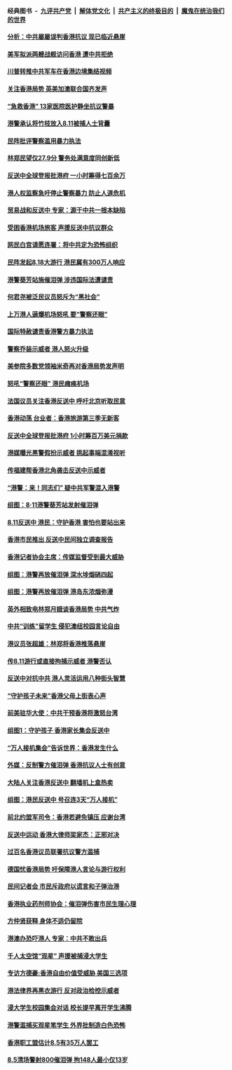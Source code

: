 ####  经典图书 &nbsp;-&nbsp; [九评共产党](../../../../9ping.md?t=08142148/blob/master/README.md?t=08142148) &nbsp;|&nbsp; [解体党文化](../../../../jtdwh.md?t=08142148/blob/master/README.md?t=08142148)  &nbsp;|&nbsp; [共产主义的终极目的](../../../../gczydzjmd.md?t=08142148/blob/master/README.md?t=08142148) &nbsp;|&nbsp; [魔鬼在统治我们的世界](../../../../mgztzwmdsj.md?t=08142148/blob/master/README.md?t=08142148) 

#### [分析：中共屡屡误判香港抗议 现已临近悬崖](../pages/nsc415/n11453426.md?t=08142148) 

#### [美军拟派两艘战舰访问香港 遭中共拒绝](../pages/nsc415/n11452443.md?t=08142148) 

#### [川普转推中共军车在香港边境集结视频](../pages/nsc415/n11452054.md?t=08142148) 

#### [关注香港局势 英美加澳联合国齐发声](../pages/nsc415/n11451528.md?t=08142148) 

#### [“急救香港” 13家医院医护静坐抗议警暴](../pages/nsc415/n11451507.md?t=08142148) 

#### [港警承认将竹枝放入8.11被捕人士背囊](../pages/nsc415/n11451712.md?t=08142148) 

#### [民阵批评警察滥用暴力执法](../pages/nsc415/n11451683.md?t=08142148) 

#### [林郑民望仅27.9分 警务处满意度同创新低](../pages/nsc415/n11451674.md?t=08142148) 

#### [反送中全球登报批港府 一小时筹得七百余万](../pages/nsc415/n11451554.md?t=08142148) 

#### [港人权监察急吁停止警察暴力 防止人道危机](../pages/nsc415/n11451506.md?t=08142148) 

#### [贸易战和反送中 专家：源于中共一根本缺陷](../pages/nsc415/n11451292.md?t=08142148) 

#### [受困香港机场旅客 声援反送中抗议群众](../pages/nsc415/n11450782.md?t=08142148) 

#### [网民白宫请愿连署：将中共定为恐怖组织](../pages/nsc415/n11449390.md?t=08142148) 

#### [民阵发起8.18大游行 港民冀有300万人响应](../pages/nsc415/n11449939.md?t=08142148) 

#### [港警葵芳站施催泪弹 涉违国际法遭谴责](../pages/nsc415/n11449256.md?t=08142148) 

#### [何君尧被泛民议员怒斥为“黑社会”](../pages/nsc415/n11449239.md?t=08142148) 

#### [上万港人逼爆机场怒吼 要“警察还眼”](../pages/nsc415/n11449186.md?t=08142148) 

#### [国际特赦谴责香港警方暴力执法](../pages/nsc415/n11449160.md?t=08142148) 

#### [警察乔装示威者 港人怒火升级](../pages/nsc415/n11448879.md?t=08142148) 

#### [美参院多数党领袖米奇再对香港局势发声明](../pages/nsc415/n11448675.md?t=08142148) 

#### [怒吼“警察还眼”  港民瘫痪机场](../pages/nsc415/n11448309.md?t=08142148) 

#### [法国议员关注香港反送中 呼吁北京听取民意](../pages/nsc415/n11447901.md?t=08142148) 

#### [香港动荡 台业者：香港旅游第三季无新客](../pages/nsc415/n11447672.md?t=08142148) 

#### [反送中全球登报批港府 1小时筹百万美元捐款](../pages/nsc415/n11447491.md?t=08142148) 

#### [港媒曝光黑警假扮示威者 挑起事端混淆视听](../pages/nsc415/n11447494.md?t=08142148) 

#### [传福建帮香港北角袭击反送中示威者](../pages/nsc415/n11447100.md?t=08142148) 

#### [“港警：来！同志们” 疑中共军警混入港警](../pages/nsc415/n11447097.md?t=08142148) 

#### [组图：8‧11港警葵芳站发射催泪弹](../pages/nsc415/n11442851.md?t=08142148) 

#### [8.11反送中 港民：守护香港 害怕也要站出来](../pages/nsc415/n11446189.md?t=08142148) 

#### [香港市民推出 反送中民间独立调查报告](../pages/nsc415/n11445832.md?t=08142148) 

#### [香港记者协会主席：传媒监督受到最大威胁](../pages/nsc415/n11446112.md?t=08142148) 

#### [组图：港警再放催泪弹 深水埗烟硝四起](../pages/nsc415/n11442848.md?t=08142148) 

#### [组图：港警再放催泪弹 港岛东浓烟弥漫](../pages/nsc415/n11442850.md?t=08142148) 

#### [英外相致电林郑月娥谈香港局势 中共气炸](../pages/nsc415/n11445592.md?t=08142148) 

#### [中共“训练”留学生 侵犯澳纽校园言论自由](../pages/nsc415/n11444892.md?t=08142148) 

#### [港议员张超雄：林郑将香港推落悬崖](../pages/nsc415/n11444679.md?t=08142148) 

#### [传8.11游行或直接拘捕示威者 港警否认](../pages/nsc415/n11444657.md?t=08142148) 

#### [反送中对抗中共 港人灵活运用八种街头智慧](../pages/nsc415/n11442207.md?t=08142148) 

#### [“守护孩子未来”香港父母上街表心声](../pages/nsc415/n11444249.md?t=08142148) 

#### [前美驻华大使：中共干预香港将激怒台湾](../pages/nsc415/n11444187.md?t=08142148) 

#### [组图1：守护孩子 香港家长集会反送中](../pages/nsc415/n11442766.md?t=08142148) 

#### [“万人接机集会”告诉世界：香港发生什么](../pages/nsc415/n11442670.md?t=08142148) 

#### [外媒：反制警方催泪弹 香港抗议人士有创意](../pages/nsc415/n11442284.md?t=08142148) 

#### [大陆人关注香港反送中 翻墙机上盒热卖](../pages/nsc415/n11442185.md?t=08142148) 

#### [组图：港民反送中 号召连3天“万人接机”](../pages/nsc415/n11423931.md?t=08142148) 

#### [前北约盟军司令：香港若避免镇压 应谢台湾](../pages/nsc415/n11442055.md?t=08142148) 

#### [反送中运动 香港大律师梁家杰：正邪对决](../pages/nsc415/n11441180.md?t=08142148) 

#### [过百名香港议员联署抗议警方滥捕](../pages/nsc415/n11441326.md?t=08142148) 

#### [德国忧香港局势 吁保障港人言论与游行权利](../pages/nsc415/n11441380.md?t=08142148) 

#### [民间记者会 市民斥政府以谎言和子弹治港](../pages/nsc415/n11441277.md?t=08142148) 

#### [香港执业药剂师协会：催泪弹伤害市民生理心理](../pages/nsc415/n11441238.md?t=08142148) 

#### [方仲贤获释 身体不适仍留院](../pages/nsc415/n11441195.md?t=08142148) 

#### [港澳办恐吓港人 专家：中共不敢出兵](../pages/nsc415/n11438584.md?t=08142148) 

#### [千人太空馆“观星” 声援被捕浸大学生](../pages/nsc415/n11438652.md?t=08142148) 

#### [专访方德豪:香港自由价值受威胁 美国三选项](../pages/nsc415/n11437708.md?t=08142148) 

#### [港法律界再黑衣游行 反对政治检控示威者](../pages/nsc415/n11437786.md?t=08142148) 

#### [浸大学生校园集会对话 校长提早离开学生沸腾](../pages/nsc415/n11437342.md?t=08142148) 

#### [港警滥捕买观星笔学生 外界批制造白色恐怖](../pages/nsc415/n11436817.md?t=08142148) 

#### [香港职工盟估计8.5有35万人罢工](../pages/nsc415/n11435936.md?t=08142148) 

#### [8.5清场警射800催泪弹 拘148人最小仅13岁](../pages/nsc415/n11435896.md?t=08142148) 

